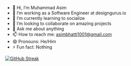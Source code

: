 - 👋 Hi, I’m Muhammad Asim
- 🔭 I’m working as a Software Engineer at designgurus.io
- 🌱 I’m currently learning to socialize
- 👯 I’m looking to collaborate on amazing projects
- 💬 Ask me about anything
- 📫 How to reach me: [asimbhatti1001@gmail.com](mailto:asimbhatti1001@gmail.com)
- 😄 Pronouns: He/Him
- ⚡ Fun fact: Nothing

[![GitHub Streak](https://streak-stats.demolab.com?user=MuhammadAsim1001&theme=dark&hide_border=true)](https://git.io/streak-stats)


<!---
MuhammadAsim1001/MuhammadAsim1001 is a ✨ special ✨ repository because its `README.md` (this file) appears on your GitHub profile.
You can click the Preview link to take a look at your changes.
--->
